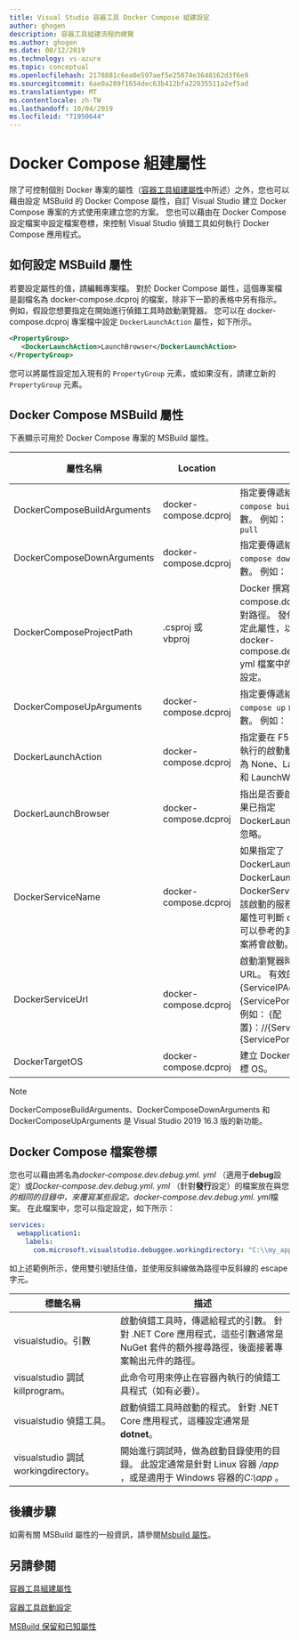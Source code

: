 ```yaml
---
title: Visual Studio 容器工具 Docker Compose 組建設定
author: ghogen
description: 容器工具組建流程的總覽
ms.author: ghogen
ms.date: 08/12/2019
ms.technology: vs-azure
ms.topic: conceptual
ms.openlocfilehash: 2178881c6ea0e597aef5e25074e3648162d3f6e9
ms.sourcegitcommit: 6ae0a289f1654dec63b412bfa22035511a2ef5ad
ms.translationtype: MT
ms.contentlocale: zh-TW
ms.lasthandoff: 10/04/2019
ms.locfileid: "71950644"
---
```

# <a name="docker-compose-build-properties"></a>Docker Compose 組建屬性

除了可控制個別 Docker 專案的屬性（[容器工具組建屬性](container-msbuild-properties.md)中所述）之外，您也可以藉由設定 MSBuild 的 Docker Compose 屬性，自訂 Visual Studio 建立 Docker Compose 專案的方式使用來建立您的方案。 您也可以藉由在 Docker Compose 設定檔案中設定檔案卷標，來控制 Visual Studio 偵錯工具如何執行 Docker Compose 應用程式。

## <a name="how-to-set-the-msbuild-properties"></a>如何設定 MSBuild 屬性

若要設定屬性的值，請編輯專案檔。 對於 Docker Compose 屬性，這個專案檔是副檔名為 docker-compose.dcproj 的檔案，除非下一節的表格中另有指示。 例如，假設您想要指定在開始進行偵錯工具時啟動瀏覽器。 您可以在 docker-compose.dcproj 專案檔中設定 `DockerLaunchAction` 屬性，如下所示。

```xml
<PropertyGroup>
   <DockerLaunchAction>LaunchBrowser</DockerLaunchAction>
</PropertyGroup>
```

您可以將屬性設定加入現有的 `PropertyGroup` 元素，或如果沒有，請建立新的 `PropertyGroup` 元素。

## <a name="docker-compose-msbuild-properties"></a>Docker Compose MSBuild 屬性

下表顯示可用於 Docker Compose 專案的 MSBuild 屬性。

| 屬性名稱 | Location | 描述 | 預設值  |
|---------------|----------|-------------|----------------|
|DockerComposeBuildArguments|docker-compose.dcproj|指定要傳遞給 `docker-compose build` 命令的額外參數。 例如： `--parallel --pull` |
|DockerComposeDownArguments|docker-compose.dcproj|指定要傳遞給 `docker-compose down` 命令的額外參數。 例如： `--timeout 500`|-|  
|DockerComposeProjectPath|.csproj 或 vbproj|Docker 撰寫專案（docker-compose.dcproj）檔案的相對路徑。 發佈服務專案時設定此屬性，以尋找儲存在 docker-compose.dev.debug.yml. yml 檔案中的相關聯映射組建設定。|-|
|DockerComposeUpArguments|docker-compose.dcproj|指定要傳遞給 `docker-compose up` 命令的額外參數。 例如： `--timeout 500`|-|
|DockerLaunchAction| docker-compose.dcproj | 指定要在 F5 或 Ctrl + F5 上執行的啟動動作。  允許的值為 None、LaunchBrowser 和 LaunchWCFTestClient|None|
|DockerLaunchBrowser| docker-compose.dcproj | 指出是否要啟動瀏覽器。 如果已指定 DockerLaunchAction，則會忽略。 | 偽 |
|DockerServiceName| docker-compose.dcproj|如果指定了 DockerLaunchAction 或 DockerLaunchBrowser，則 DockerServiceName 就是應該啟動的服務名稱。  使用此屬性可判斷 docker 撰寫檔案可以參考的其中一個可能的專案將會啟動。|-|
|DockerServiceUrl| docker-compose.dcproj | 啟動瀏覽器時要使用的 URL。  有效的取代權杖為 "{ServiceIPAddress}"、"{ServicePort}" 和 "{圖式}"。  例如： {配置}：//{ServiceIPAddress}： {ServicePort}|-|
|DockerTargetOS| docker-compose.dcproj | 建立 Docker 映射時使用的目標 OS。|-|

> [!NOTE]
> DockerComposeBuildArguments、DockerComposeDownArguments 和 DockerComposeUpArguments 是 Visual Studio 2019 16.3 版的新功能。

## <a name="docker-compose-file-labels"></a>Docker Compose 檔案卷標

您也可以藉由將名為*docker-compose.dev.debug.yml. yml* （適用于**debug**設定）或*Docker-compose.dev.debug.yml. yml* （針對**發行**設定）的檔案放在與您*的相同的目錄中，來覆寫某些設定。docker-compose.dev.debug.yml. yml*檔案。  在此檔案中，您可以指定設定，如下所示：

```yml
services:
  webapplication1:
    labels:
      com.microsoft.visualstudio.debuggee.workingdirectory: "C:\\my_app_folder"
```

如上述範例所示，使用雙引號括住值，並使用反斜線做為路徑中反斜線的 escape 字元。

|標籤名稱|描述|
|----------|-----------|
|visualstudio。引數|啟動偵錯工具時，傳遞給程式的引數。 針對 .NET Core 應用程式，這些引數通常是 NuGet 套件的額外搜尋路徑，後面接著專案輸出元件的路徑。|
|visualstudio 調試 killprogram。|此命令可用來停止在容器內執行的偵錯工具程式（如有必要）。|
|visualstudio 偵錯工具。|啟動偵錯工具時啟動的程式。 針對 .NET Core 應用程式，這種設定通常是**dotnet**。|
|visualstudio 調試 workingdirectory。|開始進行調試時，做為啟動目錄使用的目錄。 此設定通常是針對 Linux 容器 */app* ，或是適用于 Windows 容器的*C:\app* 。|

## <a name="next-steps"></a>後續步驟

如需有關 MSBuild 屬性的一般資訊，請參閱[Msbuild 屬性](../msbuild/msbuild-properties.md)。

## <a name="see-also"></a>另請參閱

[容器工具組建屬性](container-msbuild-properties.md)

[容器工具啟動設定](container-launch-settings.md)

[MSBuild 保留和已知屬性](../msbuild/msbuild-reserved-and-well-known-properties.md)
